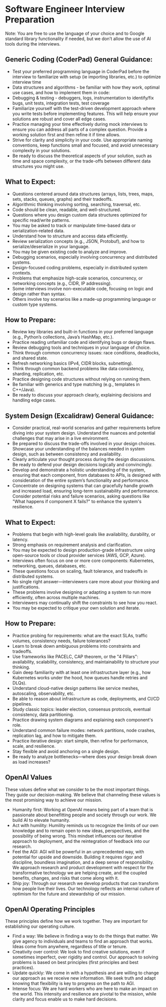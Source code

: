 # Software Engineer Interview Preparation

Note: You are free to use the language of your choice and to Google standard library functionality if needed, but we don’t allow the use of AI tools during the interviews.

## Generic Coding (CoderPad) General Guidance:

* Test your preferred programming language in CoderPad before the interview to familiarize with setup (ie importing libraries, etc.) to optimize interview time
* Data structures and algorithms - be familiar with how they work, optimal use cases, and how to implement them in code:
* Debugging & testing - debuggers, logs, instrumentation to identify/fix bugs, unit tests, integration tests, test coverage
* Familiarize yourself with the test-driven development approach where you write tests before implementing features. This will help ensure your solutions are robust and cover all edge cases.
* Practice managing your time effectively during mock interviews to ensure you can address all parts of a complex question. Provide a working solution first and then refine it if time allows.
* Strive for clarity and simplicity in your code. Use appropriate naming conventions, keep functions small and focused, and avoid unnecessary complexity in your solutions.
* Be ready to discuss the theoretical aspects of your solution, such as time and space complexity, or the trade-offs between different data structures you might use.

## What to Expect:

* Questions centered around data structures (arrays, lists, trees, maps, sets, stacks, queues, graphs) and their tradeoffs.
* Algorithmic thinking involving sorting, searching, traversal, etc.
* Code should be clean, readable, and well-structured.
* Questions where you design custom data structures optimized for specific read/write patterns.
* You may be asked to track or manipulate time-based data or serialization-related data.
* Understand how to structure and access data efficiently.
* Review serialization concepts (e.g., JSON, Protobuf), and how to serialize/deserialize in your language.
* You may be given existing code to analyze and improve.
* Debugging scenarios, especially involving concurrency and distributed systems.
* Design-focused coding problems, especially in distributed system contexts.
* Problems that emphasize high-scale scenarios, concurrency, or networking concepts (e.g., CIDR, IP addressing).
* Some interviews involve non-executable code, focusing on logic and design rather than syntax.
* Others involve toy scenarios like a made-up programming language or custom type systems.

## How to Prepare:

* Review key libraries and built-in functions in your preferred language (e.g., Python’s collections, Java’s HashMap, etc.).
* Practice reading unfamiliar code and identifying bugs or design flaws.
* Review debugging tools and techniques in your language of choice.
* Think through common concurrency issues: race conditions, deadlocks, and shared state.
* Refresh networking basics (IPv4, CIDR blocks, subnetting).
* Think through common backend problems like data consistency, sharding, replication, etc.
* Practice designing code structures without relying on running them.
* Be familiar with generics and type matching (e.g., templates in C++/Java).
* Be ready to discuss your approach clearly, explaining decisions and handling edge cases.

## System Design (Excalidraw) General Guidance:

* Consider practical, real-world scenarios and gather requirements before diving into your system design. Understand the nuances and potential challenges that may arise in a live environment.
* Be prepared to discuss the trade-offs involved in your design choices. Showcase your understanding of the balances needed in system design, such as between consistency and availability.
* Clearly articulate your thought process during the design discussions. Be ready to defend your design decisions logically and convincingly.
* Develop and demonstrate a holistic understanding of the system, ensuring that each component, from databases to APIs, is designed with consideration of the entire system’s functionality and performance.
* Concentrate on designing systems that can gracefully handle growth and increased load, ensuring long-term sustainability and performance. Consider potential risks and failure scenarios, asking questions like "What happens if component X fails?" to enhance the system's resilience.

## What to Expect:

* Problems that begin with high-level goals like availability, durability, or latency.
* Strong emphasis on requirement analysis and clarification.
* You may be expected to design production-grade infrastructure using open-source tools or cloud provider services (AWS, GCP, Azure).
* Interviews often focus on one or more core components: Kubernetes, networking, queues, databases, etc.
* These questions focus on scaling, fault tolerance, and tradeoffs in distributed systems.
* No single right answer—interviewers care more about your thinking and justifications.
* These problems involve designing or adapting a system to run more efficiently, often across multiple machines.
* Interviewers may continually shift the constraints to see how you react.
* You may be expected to critique your own solution and iterate.

## How to Prepare:

* Practice probing for requirements: what are the exact SLAs, traffic volumes, consistency needs, failure tolerances?
* Learn to break down ambiguous problems into constraints and tradeoffs.
* Use frameworks like PACELC, CAP theorem, or the "4 Pillars": availability, scalability, consistency, and maintainability to structure your thinking.
* Gain deep familiarity with at least one infrastructure layer (e.g., how Kubernetes works under the hood, how queues handle retries and DLQs).
* Understand cloud-native design patterns like service meshes, autoscaling, observability, etc.
* Be able to reason about infrastructure as code, deployments, and CI/CD pipelines.
* Study classic topics: leader election, consensus protocols, eventual consistency, data partitioning.
* Practice drawing system diagrams and explaining each component's role.
* Understand common failure modes: network partitions, node crashes, replication lag, and how to mitigate them.
* Practice iterative design: start simple, then refine for performance, scale, and resilience.
* Stay flexible and avoid anchoring on a single design.
* Be ready to analyze bottlenecks—where does your design break down as load increases?

## OpenAI Values

These values define what we consider to be the most important things. They guide our decision-making. We believe that channeling these values is the most promising way to achieve our mission.

* Humanity first: Working at OpenAI means being part of a team that is passionate about benefitting people and society through our work. We build AI to elevate humanity.
* Act with humility: Humility reminds us to recognize the limits of our own knowledge and to remain open to new ideas, perspectives, and the possibility of being wrong. This mindset influences our iterative approach to deployment, and the reintegration of feedback into our research.
* Feel the AGI: AGI will be powerful in an unprecedented way, with potential for upside and downside. Building it requires rigor and discipline, boundless imagination, and a deep sense of responsibility. We approach research and product development with respect for the transformative technology we are helping create, and the coupled benefits, changes, and risks that come along with it.
* Ship joy: Through our research we develop products that can transform how people live their lives. Our technology reflects an internal culture of optimism for the future and stewardship of our mission.

## OpenAI Operating Principles

These principles define how we work together. They are important for establishing our operating culture.

* Find a way: We believe in finding a way to do the things that matter. We give agency to individuals and teams to find an approach that works. Ideas come from anywhere, regardless of title or tenure.
* Creativity over control: We look to find creative solutions, even if sometimes imperfect, over rigidity and control. Our approach to solving problems is based on best principles (first principles and best practices).
* Update quickly: We come in with a hypothesis and are willing to change our approach as we receive new information. We seek truth and adapt knowing that flexibility is key to progress on the path to AGI.
* Intense focus: We are hard workers who are here to make an impact on the world. This intensity and resilience are pivotal to the mission, while clarity and focus enable us to make hard decisions. 

